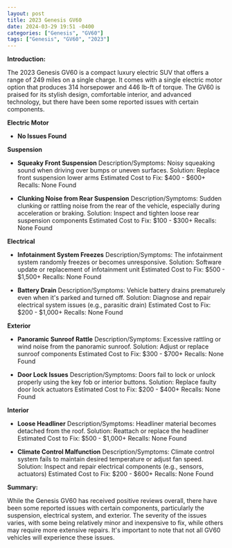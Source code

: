 ```yaml
---
layout: post
title: 2023 Genesis GV60
date: 2024-03-29 19:51 -0400
categories: ["Genesis", "GV60"]
tags: ["Genesis", "GV60", "2023"]
---
```

**Introduction:**

The 2023 Genesis GV60 is a compact luxury electric SUV that offers a range of 249 miles on a single charge. It comes with a single electric motor option that produces 314 horsepower and 446 lb-ft of torque. The GV60 is praised for its stylish design, comfortable interior, and advanced technology, but there have been some reported issues with certain components.

**Electric Motor**

* **No Issues Found**

**Suspension**

* **Squeaky Front Suspension**
Description/Symptoms: Noisy squeaking sound when driving over bumps or uneven surfaces.
Solution: Replace front suspension lower arms
Estimated Cost to Fix: $400 - $600+
Recalls: None Found

* **Clunking Noise from Rear Suspension**
Description/Symptoms: Sudden clunking or rattling noise from the rear of the vehicle, especially during acceleration or braking.
Solution: Inspect and tighten loose rear suspension components
Estimated Cost to Fix: $100 - $300+
Recalls: None Found

**Electrical**

* **Infotainment System Freezes**
Description/Symptoms: The infotainment system randomly freezes or becomes unresponsive.
Solution: Software update or replacement of infotainment unit
Estimated Cost to Fix: $500 - $1,500+
Recalls: None Found

* **Battery Drain**
Description/Symptoms: Vehicle battery drains prematurely even when it's parked and turned off.
Solution: Diagnose and repair electrical system issues (e.g., parasitic drain)
Estimated Cost to Fix: $200 - $1,000+
Recalls: None Found

**Exterior**

* **Panoramic Sunroof Rattle**
Description/Symptoms: Excessive rattling or wind noise from the panoramic sunroof.
Solution: Adjust or replace sunroof components
Estimated Cost to Fix: $300 - $700+
Recalls: None Found

* **Door Lock Issues**
Description/Symptoms: Doors fail to lock or unlock properly using the key fob or interior buttons.
Solution: Replace faulty door lock actuators
Estimated Cost to Fix: $200 - $400+
Recalls: None Found

**Interior**

* **Loose Headliner**
Description/Symptoms: Headliner material becomes detached from the roof.
Solution: Reattach or replace the headliner
Estimated Cost to Fix: $500 - $1,000+
Recalls: None Found

* **Climate Control Malfunction**
Description/Symptoms: Climate control system fails to maintain desired temperature or adjust fan speed.
Solution: Inspect and repair electrical components (e.g., sensors, actuators)
Estimated Cost to Fix: $200 - $600+
Recalls: None Found

**Summary:**

While the Genesis GV60 has received positive reviews overall, there have been some reported issues with certain components, particularly the suspension, electrical system, and exterior. The severity of the issues varies, with some being relatively minor and inexpensive to fix, while others may require more extensive repairs. It's important to note that not all GV60 vehicles will experience these issues.
